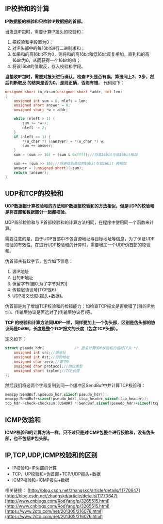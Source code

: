 ## IP校验和的计算
**IP数据报的校验和只检验IP数据报的首部。**

当发送IP包时，需要计算IP报头的校验和：

1. 把校验和字段置为0；
2. 对IP头部中的每16bit进行二进制求和；
3. 如果和的高16bit不为0，则将和的高16bit和低16bit反复相加，直到和的高16bit为0，从而获得一个16bit的值；
4. 将该16bit的值取反，存入校验和字段。

**当接收IP包时，需要对报头进行确认，检查IP头是否有误，算法同上2、3步，然后判断取反 的结果是否为0，是则正确，否则有错**。
代码如下：

```c
unsigned short in_cksum(unsigned short *addr, int len)
{
	unsigned int sum = 0, nleft = len;
	unsigned short answer = 0;
	unsigned short *w = addr;

	while (nleft > 1) {
		sum += *w++;
		nleft -= 2;
	}
	if (nleft == 1) {
		*(u_char *) (&answer) = *(u_char *) w;
		sum += answer;
	}
	sum = (sum >> 16) + (sum & 0xffff);//将高16bit与低16bit相加

	sum += (sum >> 16);//将进位到高位的16bit与低16bit 再相加
	answer = (unsigned short)(~sum);
	return (answer);
}
```
## UDP和TCP的校验和

 **UDP数据报计算校验和的方法和IP数据报校验和的方法相似，但是UDP的校验和是将首部和数据部分一起都校验。**

UDP首部检验和与IP首部校验和的计算方法相同，在程序中使用同一个函数来计算。

需要注意的是，由于UDP首部中不包含源地址与目标地址等信息，为了保证UDP校验的有效性，在进行UDP校验和的计算时，需要增加一个UDP伪首部的校验和。

伪首部共有12字节，包含如下信息：
1. 源IP地址
2. 目的IP地址
3. 保留字节(置0,为了字节对齐)]
4. 传输层协议号(TCP是6)
5. UDP报文长度(报头+数据)。

伪首部是为了增加TCP校验和的检错能力：如检查TCP报文是否收错了(目的IP地址)、传输层协议是否选对了(传输层协议号)等。

**TCP 的校验和计算方法同UDP一样，同样要加上一个伪头部，区别是伪头部的协议码是0x06，长度是整个TCP报文的长度（包含TCP头部）。**

定义如下：
```c
struct pseudo_hdr{				/* 用来计算UDP校验和的临时IP头 */
	unsigned int src;//源地址
	unsigned int dst;//目的地址
	unsigned char zero;//置空0
	unsigned char protocol;//协议类型
	unsigned short tcplen;//TCP长度
};
```

然后我们将这两个字段复制到同一个缓冲区SendBuf中并计算TCP校验和：

```c
memcpy(SendBuf,&pseudo_hdr,sizeof(pseudo_hdr));
memcpy(SendBuf+sizeof(pseudo_hdr),&tcp_header,sizeof(tcp_header));
tcp_hdr->check=checksum((USHORT *)SendBuf,sizeof(pseudo_hdr)+sizeof(tcp_header));
```

## ICMP效验和
**ICMP校验和的计算方法一样，只不过只是对ICMP包整个进行校验和，没有伪头部，也不包括IP包头部。**
## IP,TCP,UDP,ICMP校验和的区别
- IP校验和=IP头部的计算
- TCP，UP校验和=伪首部+TCP/UDP报头+数据
- ICMP校验和=ICMP报头+数据

相关链接：
[http://blog.csdn.net/zhangskd/article/details/11770647](http://blog.csdn.net/zhangskd/article/details/11770647)
[http://www.cnblogs.com/RodYang/p/3265515.html](http://www.cnblogs.com/RodYang/p/3265515.html)
[https://www.2cto.com/net/201305/216076.html](https://www.2cto.com/net/201305/216076.html)